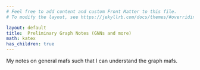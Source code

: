 ```yaml
---
# Feel free to add content and custom Front Matter to this file.
# To modify the layout, see https://jekyllrb.com/docs/themes/#overriding-theme-defaults

layout: default
title:  Preliminary Graph Notes (GNNs and more)
math: katex
has_children: true
---
```


My notes on general mafs such that I can understand the graph mafs.